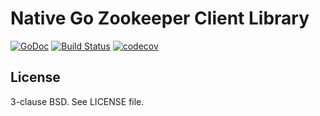 Native Go Zookeeper Client Library
===================================

[![GoDoc](https://godoc.org/github.com/lightpaw/go-zookeeper?status.svg)](https://godoc.org/github.com/lightpaw/go-zookeeper)
[![Build Status](https://travis-ci.org/lightpaw/go-zookeeper.png)](https://travis-ci.org/lightpaw/go-zookeeper)
[![codecov](https://codecov.io/gh/lightpaw/go-zookeeper/branch/master/graph/badge.svg)](https://codecov.io/gh/lightpaw/go-zookeeper)

License
-------

3-clause BSD. See LICENSE file.
